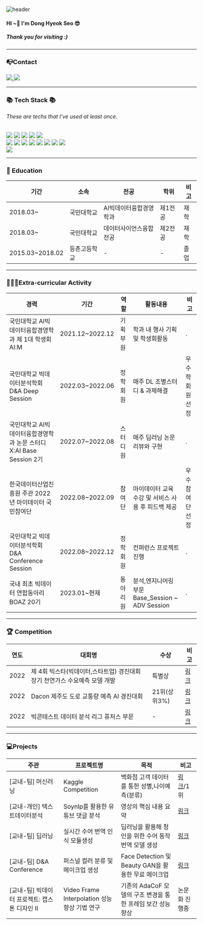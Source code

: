 ![header](https://capsule-render.vercel.app/api?type=soft&color=003300&section=header&text=DongHyeok's%20GitHub!%20&fontColor=DAA520&animation=blink&desc=Welcome&descAlignY=85&fontSize=65&stroke=000000&strokeWidth=1)

#### HI ~👋 I'm Dong Hyeok Seo 😎
##### Thank you for visiting :)

***

### 📭Contact
</div>
	<a href="https://www.instagram.com/uyo__h/">
		<img src="https://img.shields.io/badge/Instagram-BA55D3?style=flat&logo=Instagram&logoColor=white" />
	</a>
	<a href="mailto:inuyasha0204@gmail.com">
		<img src="https://img.shields.io/badge/inuyasha0204@gmail.com-EA4335?style=flat&logo=Gmail&logoColor=white" />
	</a>
	<br>
</div>

***
###  📚 Tech Stack 📚
###### These are techs that I've used at least once.

<div>
	<img src="https://img.shields.io/badge/Python-3776AB?style=flat&logo=Python&logoColor=white" />
	<img src="https://img.shields.io/badge/Pytorch-EE4C2C?style=flat&logo=Pytorch&logoColor=white" />
	<img src="https://img.shields.io/badge/SQL-4479A1?style=flat&logo=MySQL&logoColor=white" />
	<img src="https://img.shields.io/badge/JavaScript-F7DF1E?style=flat&logo=JavaScript&logoColor=white" />
	<img src="https://img.shields.io/badge/Excel-217346?style=flat&logo=MicrosoftExcel&logoColor=white" />
	<br>
	<img src="https://img.shields.io/badge/Jupyter-F37626?style=flat&logo=Jupyter&logoColor=white" />
	<img src="https://img.shields.io/badge/Google Colab-F9AB00?style=flat&logo=Google Colab&logoColor=white" />
	<img src="https://img.shields.io/badge/VS Code-007ACC?style=flat&logo=Visual Studio Code&logoColor=white" />
	<img src="https://img.shields.io/badge/PyCharm-000000?style=flat&logo=PyCharm&logoColor=white" />
	<img src="https://img.shields.io/badge/Git-F05032?style=flat&logo=Git&logoColor=white" />
	<img src="https://img.shields.io/badge/Github-181717?style=flat&logo=Github&logoColor=white" />
	<img src="https://img.shields.io/badge/Notion-000000?style=flat&logo=Notion&logoColor=white" />
	<img src="https://img.shields.io/badge/Slack-4A154B?style=flat&logo=Slack&logoColor=white" />
	<br>
	<img src="https://img.shields.io/badge/Widnows-0078D6?style=flat&logo=Windows&logoColor=white" />
</div>

***

### 📝 Education
|기간|소속|전공|학위|비고|
|-|-|-|-|-|
|2018.03~|국민대학교|AI빅데이터융합경영학과|제1전공|재학|
|2018.03~|국민대학교|데이터사이언스융합전공|제2전공|재학|
|2015.03~2018.02|등촌고등학교|-|-|졸업|

***
### 🏃🏻‍♂️Extra-curricular Activity
|경력|기간|역할|활동내용|비고|
|-|-|-|-|-|
|국민대학교 AI빅데이터융합경영학과 제 1대 학생회 AI:M|2021.12~2022.12|기획부원|학과 내 행사 기획 및 학생회활동|.|
|국민대학교 빅데이터분석학회 D&A Deep Session|2022.03~2022.06|정학회원|매주 DL 조별스터디 & 과제해결|우수학회원 선정|
|국민대학교 AI빅데이터융합경영학과 논문 스터디 X:AI Base Session 2기|2022.07~2022.08|스터디원|매주 딥러닝 논문 리뷰와 구현|.|
|한국데이터산업진흥원 주관 2022년 마이데이터 국민참여단|2022.08~2022.09|참여단|마이데이터 교육 수강 및 서비스 사용 후 피드백 제공|우수참여단 선정|
|국민대학교 빅데이터분석학회 D&A Conference Session|2022.08~2022.12|정학회원|컨퍼런스 프로젝트 진행|.|
|국내 최초 빅데이터 연합동아리 BOAZ 20기|2023.01~현재|동아리원|분석,엔지니어링 부문 Base_Session ~ ADV Session|.|
***

### 🏆 Competition
|연도|대회명|수상|비고|
|-|-|-|-|
|2022|제 4회 빅스타(빅데이터,스타트업) 경진대회 장기 천연가스 수요예측 모델 개발|특별상|<a href="" target="_blank">링크</a>|
|2022|Dacon 제주도 도로 교통량 예측 AI 경진대회|21위(상위3%)|<a href="" target="_blank">링크</a>|
|2022|빅콘테스트 데이터 분석 리그 퓨처스 부문|-|<a href="" target="_blank">링크</a>|
***
### 💻Projects
|주관|프로젝트명|목적|비고|
|-|-|-|-|
|[교내-팀] 머신러닝|Kaggle Competition|백화점 고객 데이터를 통한 성별,나이예측(분류)|<a href="https://github.com/DongHyoek/Campus-Project/tree/main/Machine_Learning_Competition" target="_blank">링크</a>/1위|
|[교내-개인] 텍스트데이터분석|Soynlp를 활용한 유튜브 댓글 분석| 영상의 핵심 내용 요약|<a href="https://github.com/DongHyoek/Campus-Project/tree/main/Text_mining" target="_blank">링크</a>|
|[교내-팀] 딥러닝|실시간 수어 번역 인식 모듈생성|딥러닝을 활용해 청인을 위한 수어 동작 번역 모델 생성|<a href="https://github.com/DongHyoek/Campus-Project/tree/main/Deep_Learning" target="_blank">링크</a>|
|[교내-팀] D&A Conference|퍼스널 컬러 분류 및 메이크업 생성|Face Detection 및 Beauty GAN을 활용한 무료 메이크업 |<a href="https://github.com/DongHyoek/Campus-Project/tree/main/Text_mining" target="_blank">링크</a>|
|[교내-팀] 빅데이터 프로젝트: 캡스톤 디자인 II|Video Frame Interpolation 성능 향상 기법 연구|기존의 AdaCoF 모델의 구조 변경을 통한 프레임 보간 성능 향상|논문화 진행중| 




<!--
**DongHyoek/DongHyoek** is a ✨ _special_ ✨ repository because its `README.md` (this file) appears on your GitHub profile.

Here are some ideas to get you started:

- 🔭 I’m currently working on ...
- 🌱 I’m currently learning ...
- 👯 I’m looking to collaborate on ...
- 🤔 I’m looking for help with ...
- 💬 Ask me about ...
- 📫 How to reach me: ...
- 😄 Pronouns: ...
- ⚡ Fun fact: ...
-->
